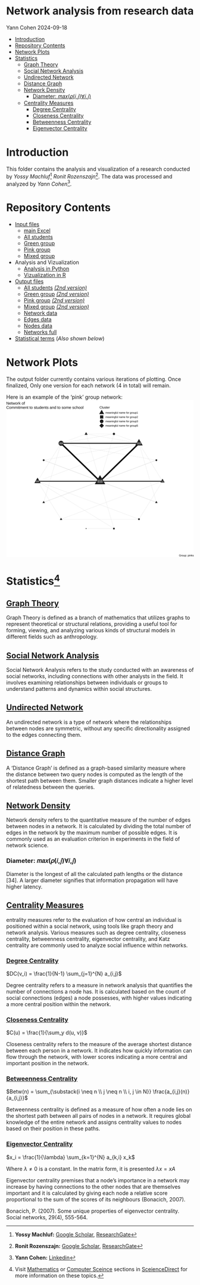 # Network analysis from research data
Yann Cohen
2024-09-18

- [Introduction](#introduction)
- [Repository Contents](#repository-contents)
- [Network Plots](#network-plots)
- [Statistics](#statisticssceiencedirect)
  - [Graph Theory](#graph-theory)
  - [Social Network Analysis](#social-network-analysis)
  - [Undirected Network](#undirected-network)
  - [Distance Graph](#distance-graph)
  - [Network Density](#network-density)
    - [Diameter: 𝑚𝑎𝑥(𝜌(𝑖,𝑗)∀𝑖,𝑗)](#diameter-𝑚𝑎𝑥𝜌𝑖𝑗𝑖𝑗)
  - [Centrality Measures](#centrality-measures)
    - [Degree Centrality](#degree-centrality)
    - [Closeness Centrality](#closeness-centrality)
    - [Betweenness Centrality](#betweenness-centrality)
    - [Eigenvector Centrality](#eigenvector-centrality)

# Introduction

This folder contains the analysis and visualization of a research
conducted by *Yossy Machluf*[^1] *Ronit Rozenszajn*[^2]. The data was
processed and analyzed by *Yann Cohen*[^3].

# Repository Contents

- [Input files](input%20files/)
  - [main Excel](input%20files/matrixcorrect.xlsx)
  - [All students](input%20files/all.csv)
  - [Green group](input%20files/greens.csv)
  - [Pink group](input%20files/pinks.csv)
  - [Mixed group](input%20files/hetero.csv)
- Analysis and Vizualization
  - [Analysis in Python](Network%20analysis.py)
  - [Vizualization in R](main%20generator.R)
- [Output files](output%20files/)
  - [All students](output%20files/net_all.png) [*(2nd
    version)*](output%20files/net_all2.png)
  - [Green group](output%20files/net_greens.png) [*(2nd
    version)*](output%20files/net_greens2.png)
  - [Pink group](output%20files/net_pinks.png) [*(2nd
    version)*](output%20files/net_pinks2.png)
  - [Mixed group](output%20files/net_hetero.png) [*(2nd
    version)*](output%20files/net_hetero2.png)
  - [Network data](output%20files/Network_df.csv)
  - [Edges data](output%20files/Edges_df.csv)
  - [Nodes data](output%20files/Nodes_df.csv)
  - [Networks full](networks_full.rds)
- [Statistical terms](statistical%20terms.md) (*Also shown below*)

# Network Plots

The output folder currently contains various iterations of plotting.
Once finalized, Only one version for each network (4 in total) will
remain.

Here is an example of the ‘pink’ group network:
![](output%20files/pinks_svg.svg)

# Statistics[^4]

## [Graph Theory](https://www.sciencedirect.com/topics/computer-science/graph-theory)

Graph Theory is defined as a branch of mathematics that utilizes graphs
to represent theoretical or structural relations, providing a useful
tool for forming, viewing, and analyzing various kinds of structural
models in different fields such as anthropology.

## [Social Network Analysis](https://www.sciencedirect.com/topics/social-sciences/social-network-analysis)

Social Network Analysis refers to the study conducted with an awareness
of social networks, including connections with other analysts in the
field. It involves examining relationships between individuals or groups
to understand patterns and dynamics within social structures.

## [Undirected Network](https://www.sciencedirect.com/topics/computer-science/undirected-network)

An undirected network is a type of network where the relationships
between nodes are symmetric, without any specific directionality
assigned to the edges connecting them.

## [Distance Graph](https://www.sciencedirect.com/topics/computer-science/distance-graph)

A ‘Distance Graph’ is defined as a graph-based similarity measure where
the distance between two query nodes is computed as the length of the
shortest path between them. Smaller graph distances indicate a higher
level of relatedness between the queries.

## [Network Density](https://www.sciencedirect.com/topics/computer-science/network-density)

Network density refers to the quantitative measure of the number of
edges between nodes in a network. It is calculated by dividing the total
number of edges in the network by the maximum number of possible edges.
It is commonly used as an evaluation criterion in experiments in the
field of network science.

### Diameter: 𝑚𝑎𝑥(𝜌(𝑖,𝑗)∀𝑖,𝑗)

Diameter is the longest of all the calculated path lengths or the
distance \[34\]. A larger diameter signifies that information
propagation will have higher latency.

## [Centrality Measures](https://www.sciencedirect.com/topics/computer-science/centrality-measure)

entrality measures refer to the evaluation of how central an individual
is positioned within a social network, using tools like graph theory and
network analysis. Various measures such as degree centrality, closeness
centrality, betweenness centrality, eigenvector centrality, and Katz
centrality are commonly used to analyze social influence within
networks.

### [Degree Centrality](https://www.sciencedirect.com/topics/computer-science/degree-centrality)

$DC(v_i) = \frac{1}{N-1} \sum_{j=1}^{N} a_{i,j}$

Degree centrality refers to a measure in network analysis that
quantifies the number of connections a node has. It is calculated based
on the count of social connections (edges) a node possesses, with higher
values indicating a more central position within the network.

### [Closeness Centrality](https://www.sciencedirect.com/topics/computer-science/closeness-centrality)

$C(u) = \frac{1}{\sum_y d(u, v)}$

Closeness centrality refers to the measure of the average shortest
distance between each person in a network. It indicates how quickly
information can flow through the network, with lower scores indicating a
more central and important position in the network.

### [Betweenness Centrality](https://www.sciencedirect.com/topics/computer-science/betweenness-centrality)

$Betw(n) = \sum_{\substack{i \neq n \\ j \neq n \\ i, j \in N}} \frac{a_{i,j}(n)}{a_{i,j}}$

Betweenness centrality is defined as a measure of how often a node lies
on the shortest path between all pairs of nodes in a network. It
requires global knowledge of the entire network and assigns centrality
values to nodes based on their position in these paths.

### [Eigenvector Centrality](https://www.sciencedirect.com/topics/mathematics/eigenvector)

$x_i = \frac{1}{\lambda} \sum_{k=1}^{N} a_{k,i} x_k$

Where $\lambda ≠ 0$ is a constant. In the matrix form, it is presented
$\lambda x = xA$

Eigenvector centrality premises that a node’s importance in a network
may increase by having connections to the other nodes that are
themselves important and it is calculated by giving each node a relative
score proportional to the sum of the scores of its neighbours (Bonacich,
2007).

Bonacich, P. (2007). Some unique properties of eigenvector centrality.
Social networks, 29(4), 555-564.

[^1]: **Yossy Machluf:** [Google
    Scholar](https://scholar.google.com/citations?user=ca8kGR4AAAAJ),
    [ResearchGate](https://www.researchgate.net/profile/Yossy-Machluf)

[^2]: **Ronit Rozenszajn:** [Google
    Scholar](https://scholar.google.com/citations?user=TTlKgE8AAAAJ),
    [ResearchGate](https://www.researchgate.net/profile/Ronit-Rozenszajn)

[^3]: **Yann Cohen:**
    [Linkedin](https://www.linkedin.com/in/yann-cohen-tourman/)

[^4]: Visit
    [Mathematics](https://www.sciencedirect.com/topics/mathematics/) or
    [Computer
    Sceince](https://www.sciencedirect.com/topics/computer-science/)
    sections in [SceienceDirect](https://www.sciencedirect.com/topics/)
    for more information on these topics.
